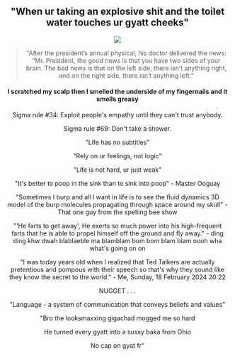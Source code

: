 <div align="center">
  <h2>"When ur taking an explosive shit and the toilet water touches ur gyatt cheeks"</h2>
  <img src="https://readme-typing-svg.herokuapp.com/?font=courier+new&color=0BF700&lines=You+are+what+you+eat,;eat+is+what+you+are.%20" />
  <blockquote>"After the president’s annual physical, his doctor delivered the news: “Mr. President, the good news is that you have two sides of your brain. The bad news is that on the left side, there isn’t anything right, and on the right side, there isn’t anything left.”</blockquote>
  <h4>I scratched my scalp then I smelled the underside of my fingernails and it smells greasy</h4>
  <div align="vertical">
  <h10>Sigma rule #34: Exploit people's empathy until they can't trust anybody.</h10>
  
  <h10>Sigma rule #69: Don't take a shower.</h10>
  
  <h11>"Life has no subtitles"</h11>
  
  <h11>"Rely on ur feelings, not logic"</h11>
  
  <h11>"Life is not hard, ur just weak"</h11>

 <h11>"It's better to poop in the sink than to sink into poop" - Master Ooguay</h11>

 <h11>"Sometimes I burp and all I want in life is to see the fluid dynamics 3D model of the burp molecules propagating through space around my skull" - That one guy from the spelling bee show</h11>

 <h11>"'He farts to get away',
He exerts so much power into his high-frequent farts that he is able to propel himself off the ground and fly away." - ding ding khw dwah blablaeble ma blamblam bom bom blam blam oooh wha what's going on on
</h11>

 <h11>"I was today years old when I realized that Ted Talkers are actually pretentious and pompous with their speech so that's why they sound like they know the secret to the world." - Me, Sunday, 18 February 2024 20:22 </h11>
 
 <h11> NUGGET </h11>
 <h11> . </h11>
 <h11> . </h11>
 <h11> . </h11>
 
<h11>"Language - a system of communication that conveys beliefs and values" </h11>


<h11>"Bro the looksmaxxing gigachad mogged me so hard</h11>

<h11>He turned every gyatt into a sussy baka from Ohio</h11>

<h11>No cap on gyat fr"</h11>


